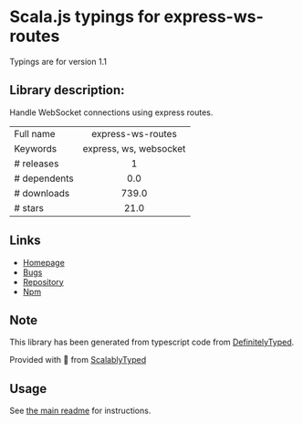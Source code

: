 
# Scala.js typings for express-ws-routes

Typings are for version 1.1

## Library description:
Handle WebSocket connections using express routes.

|                    |                 |
| ------------------ | :-------------: |
| Full name          | express-ws-routes |
| Keywords           | express, ws, websocket |
| # releases         | 1 |
| # dependents       | 0.0 |
| # downloads        | 739.0 |
| # stars            | 21.0 |

## Links
- [Homepage](https://github.com/amekkawi/express-ws-routes)
- [Bugs](https://github.com/amekkawi/express-ws-routes/issues)
- [Repository](https://github.com/amekkawi/express-ws-routes)
- [Npm](https://www.npmjs.com/package/express-ws-routes)
    


## Note
This library has been generated from typescript code from [DefinitelyTyped](https://definitelytyped.org).

Provided with :purple_heart: from [ScalablyTyped](https://github.com/oyvindberg/ScalablyTyped)

## Usage
See [the main readme](../../readme.md) for instructions.


